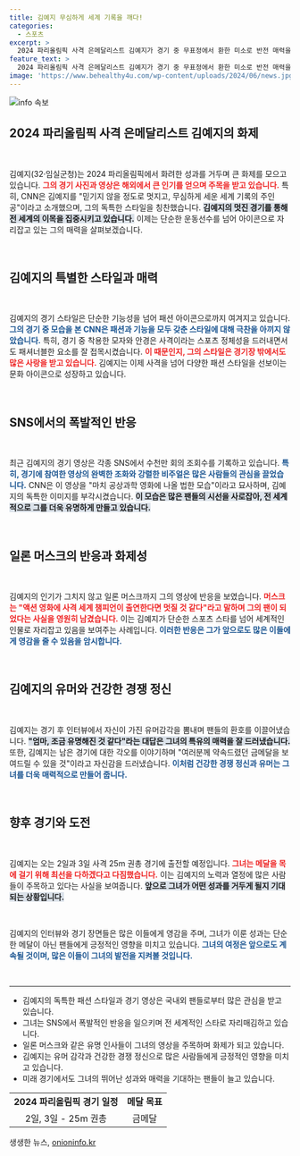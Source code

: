 ```yaml
---
title: 김예지 무심하게 세계 기록을 깨다!
categories:
  - 스포츠
excerpt: >
  2024 파리올림픽 사격 은메달리스트 김예지가 경기 중 무표정에서 환한 미소로 반전 매력을 발산하며, CNN이 그녀의 멋진 스타일과 경기 영상을 조명했다. 그녀는 엄마 조금 유명해진 것 같다며 재치 있는 인터뷰를 통해 화제를 모으고 있다! 클릭 유도!
feature_text: >
  2024 파리올림픽 사격 은메달리스트 김예지가 경기 중 무표정에서 환한 미소로 반전 매력을 발산하며, CNN이 그녀의 멋진 스타일과 경기 영상을 조명했다. 그녀는 엄마 조금 유명해진 것 같다며 재치 있는 인터뷰를 통해 화제를 모으고 있다! 클릭 유도!
image: 'https://www.behealthy4u.com/wp-content/uploads/2024/06/news.jpg'
---
```


<p><img src="https://www.behealthy4u.com/wp-content/uploads/2024/06/news.jpg" alt="info 속보" /></p>

<h2 data-ke-size="size26">2024 파리올림픽 사격 은메달리스트 김예지의 화제</h2>

<p data-ke-size="size16">&nbsp;</p>

<p>김예지(32·임실군청)는 2024 파리올림픽에서 화려한 성과를 거두며 큰 화제를 모으고 있습니다. <b><span style="color: #ee2323;">그의 경기 사진과 영상은 해외에서 큰 인기를 얻으며 주목을 받고 있습니다.</span></b> 특히, CNN은 김예지를 "믿기지 않을 정도로 멋지고, 무심하게 세운 세계 기록의 주인공"이라고 소개했으며, 그의 독특한 스타일을 칭찬했습니다. <b><span style="background-color: #21538527;">김예지의 멋진 경기를 통해 전 세계의 이목을 집중시키고 있습니다.</span></b> 이제는 단순한 운동선수를 넘어 아이콘으로 자리잡고 있는 그의 매력을 살펴보겠습니다.</p>

<p data-ke-size="size16">&nbsp;</p>

<h2 data-ke-size="size26">김예지의 특별한 스타일과 매력</h2>

<p data-ke-size="size16">&nbsp;</p>

<p>김예지의 경기 스타일은 단순한 기능성을 넘어 패션 아이콘으로까지 여겨지고 있습니다. <b><span style="color: #1a5490;">그의 경기 중 모습을 본 CNN은 패션과 기능을 모두 갖춘 스타일에 대해 극찬을 아끼지 않았습니다.</span></b> 특히, 경기 중 착용한 모자와 안경은 사격이라는 스포츠 정체성을 드러내면서도 패셔너블한 요소를 잘 접목시켰습니다. <b><span style="color: #ee2323;">이 때문인지, 그의 스타일은 경기장 밖에서도 많은 사랑을 받고 있습니다.</span></b> 김예지는 이제 사격을 넘어 다양한 패션 스타일을 선보이는 문화 아이콘으로 성장하고 있습니다.</p>

<p data-ke-size="size16">&nbsp;</p>

<h2 data-ke-size="size26">SNS에서의 폭발적인 반응</h2>

<p data-ke-size="size16">&nbsp;</p>

<p>최근 김예지의 경기 영상은 각종 SNS에서 수천만 회의 조회수를 기록하고 있습니다. <b><span style="color: #1a5490;">특히, 경기에 참여한 영상의 완벽한 조화와 강렬한 비주얼은 많은 사람들의 관심을 끌었습니다.</span></b> CNN은 이 영상을 "마치 공상과학 영화에 나올 법한 모습"이라고 묘사하며, 김예지의 독특한 이미지를 부각시켰습니다. <b><span style="background-color: #21538527;">이 모습은 많은 팬들의 시선을 사로잡아, 전 세계적으로 그를 더욱 유명하게 만들고 있습니다.</span></b></p>

<p data-ke-size="size16">&nbsp;</p>

<h2 data-ke-size="size26">일론 머스크의 반응과 화제성</h2>

<p data-ke-size="size16">&nbsp;</p>

<p>김예지의 인기가 그치지 않고 일론 머스크까지 그의 영상에 반응을 보였습니다. <b><span style="color: #ee2323;">머스크는 "액션 영화에 사격 세계 챔피언이 출연한다면 멋질 것 같다"라고 말하며 그의 팬이 되었다는 사실을 영원히 남겼습니다.</span></b> 이는 김예지가 단순한 스포츠 스타를 넘어 세계적인 인물로 자리잡고 있음을 보여주는 사례입니다. <b><span style="color: #1a5490;">이러한 반응은 그가 앞으로도 많은 이들에게 영감을 줄 수 있음을 암시합니다.</span></b></p>

<p data-ke-size="size16">&nbsp;</p>

<h2 data-ke-size="size26">김예지의 유머와 건강한 경쟁 정신</h2>

<p data-ke-size="size16">&nbsp;</p>

<p>김예지는 경기 후 인터뷰에서 자신이 가진 유머감각을 뽐내며 팬들의 환호를 이끌어냈습니다. <b><span style="background-color: #21538527;">"엄마, 조금 유명해진 것 같다"라는 대답은 그녀의 특유의 매력을 잘 드러냈습니다.</span></b> 또한, 김예지는 남은 경기에 대한 각오를 이야기하며 "여러분께 약속드렸던 금메달을 보여드릴 수 있을 것"이라고 자신감을 드러냈습니다. <b><span style="color: #1a5490;">이처럼 건강한 경쟁 정신과 유머는 그녀를 더욱 매력적으로 만들어 줍니다.</span></b></p>

<p data-ke-size="size16">&nbsp;</p>

<h2 data-ke-size="size26">향후 경기와 도전</h2>

<p data-ke-size="size16">&nbsp;</p>

<p>김예지는 오는 2일과 3일 사격 25m 권총 경기에 출전할 예정입니다. <b><span style="color: #ee2323;">그녀는 메달을 목에 걸기 위해 최선을 다하겠다고 다짐했습니다.</span></b> 이는 김예지의 노력과 열정에 많은 사람들이 주목하고 있다는 사실을 보여줍니다. <b><span style="background-color: #21538527;">앞으로 그녀가 어떤 성과를 거두게 될지 기대되는 상황입니다.</span></b></p>

<p data-ke-size="size16">&nbsp;</p>

<p>김예지의 인터뷰와 경기 장면들은 많은 이들에게 영감을 주며, 그녀가 이룬 성과는 단순한 메달이 아닌 팬들에게 긍정적인 영향을 미치고 있습니다. <b><span style="color: #1a5490;">그녀의 여정은 앞으로도 계속될 것이며, 많은 이들이 그녀의 발전을 지켜볼 것입니다.</span></b></p>

<p data-ke-size="size16">&nbsp;</p>

<hr>

<ul>
    <li> 김예지의 독특한 패션 스타일과 경기 영상은 국내외 팬들로부터 많은 관심을 받고 있습니다.</li>
    <li> 그녀는 SNS에서 폭발적인 반응을 일으키며 전 세계적인 스타로 자리매김하고 있습니다.</li>
    <li> 일론 머스크와 같은 유명 인사들이 그녀의 영상을 주목하며 화제가 되고 있습니다.</li>
    <li> 김예지는 유머 감각과 건강한 경쟁 정신으로 많은 사람들에게 긍정적인 영향을 미치고 있습니다.</li>
    <li> 미래 경기에서도 그녀의 뛰어난 성과와 매력을 기대하는 팬들이 늘고 있습니다.</li>
</ul>

<table style="width: 100%; border-collapse: collapse;">
    <tr>
        <td style="text-align: center; height: 17px;"><b>2024 파리올림픽 경기 일정</b></td>
        <td style="text-align: center; height: 17px;"><b>메달 목표</b></td>
    </tr>
    <tr>
        <td style="text-align: center; height: 17px;">2일, 3일 - 25m 권총</td>
        <td style="text-align: center; height: 17px;">금메달</td>
    </tr>
</table>
생생한 뉴스, <a href="https://onioninfo.kr" rel="dofollow">onioninfo.kr</a>


